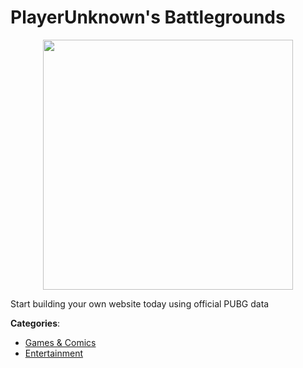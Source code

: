 # PlayerUnknown's Battlegrounds
<p align="center">
    <img width="400" src="https://raw.githubusercontent.com/apis-list/apis-list/apis/playerunknowns-battlegrounds/logo_256x256.png" />
</p>

Start building your own website today using official PUBG data



**Categories**:
- [Games & Comics](https://github.com/apis-list/apis-list#games-and-comics)
- [Entertainment](https://github.com/apis-list/apis-list#entertainment)





